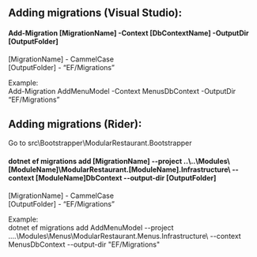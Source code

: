 ## Adding migrations (Visual Studio):

#### Add-Migration [MigrationName] -Context [DbContextName] -OutputDir [OutputFolder]

[MigrationName] - CammelCase\
[OutputFolder] - “EF/Migrations”

Example:  
Add-Migration AddMenuModel -Context MenusDbContext -OutputDir “EF/Migrations”

## Adding migrations (Rider):

Go to src\Bootstrapper\ModularRestaurant.Bootstrapper
#### dotnet ef migrations add [MigrationName] --project ..\\..\Modules\\[ModuleName]\ModularRestaurant.[ModuleName].Infrastructure\ --context [ModuleName]DbContext --output-dir [OutputFolder]

[MigrationName] - CammelCase\
[OutputFolder] - “EF/Migrations”

Example:  
dotnet ef migrations add AddMenuModel --project ..\..\Modules\Menus\ModularRestaurant.Menus.Infrastructure\ --context MenusDbContext --output-dir "EF/Migrations"
